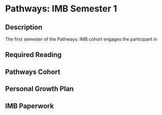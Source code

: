 # Pathways: IMB Semester 1

## Description
The first semester of the Pathways: IMB cohort engages the participant in 

## Required Reading

## Pathways Cohort

## Personal Growth Plan

## IMB Paperwork
<!--stackedit_data:
eyJoaXN0b3J5IjpbMTc4OTcyNjc0M119
-->